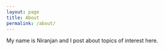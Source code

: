 ```yaml
---
layout: page
title: About
permalink: /about/
---
```


My name is Niranjan and I post about topics of interest here. 